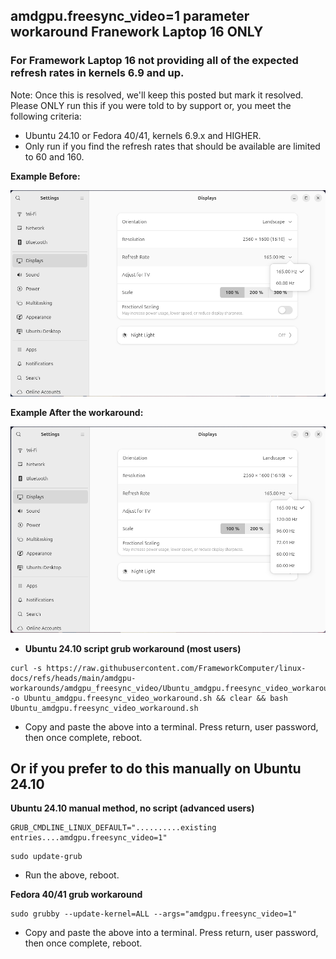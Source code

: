 ## amdgpu.freesync_video=1 parameter workaround Franework Laptop 16 ONLY
### For Framework Laptop 16 not providing all of the expected refresh rates in kernels 6.9 and up.

Note: Once this is resolved, we'll keep this posted but mark it resolved.
Please ONLY run this if you were told to by support or, you meet the following criteria:

- Ubuntu 24.10 or Fedora 40/41, kernels 6.9.x and HIGHER.
- Only run if you find the refresh rates that should be available are limited to 60 and 160.

**Example Before:**

![image](https://raw.githubusercontent.com/FrameworkComputer/linux-docs/refs/heads/main/amdgpu-workarounds/images/before.png)

**Example After the workaround:**

![image](https://raw.githubusercontent.com/FrameworkComputer/linux-docs/refs/heads/main/amdgpu-workarounds/images/after.png)




- **Ubuntu 24.10 script grub workaround (most users)**
```
curl -s https://raw.githubusercontent.com/FrameworkComputer/linux-docs/refs/heads/main/amdgpu-workarounds/amdgpu_freesync_video/Ubuntu_amdgpu.freesync_video_workaround.sh -o Ubuntu_amdgpu.freesync_video_workaround.sh && clear && bash Ubuntu_amdgpu.freesync_video_workaround.sh
```

- Copy and paste the above into a terminal. Press return, user password, then once complete, reboot.

## Or if you prefer to do this manually on Ubuntu 24.10

**Ubuntu 24.10 manual method, no script (advanced users)**

```
GRUB_CMDLINE_LINUX_DEFAULT="..........existing entries....amdgpu.freesync_video=1"
```

```
sudo update-grub
```

- Run the above, reboot.


**Fedora 40/41 grub workaround**

```
sudo grubby --update-kernel=ALL --args="amdgpu.freesync_video=1"
```

- Copy and paste the above into a terminal. Press return, user password, then once complete, reboot.
